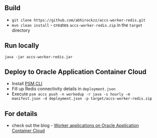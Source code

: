 ## Build

- `git clone https://github.com/abhirockzz/accs-worker-redis.git`
- `mvn clean install` - creates `accs-worker-redis.zip` in the `target` directory 

## Run locally

`java -jar accs-worker-redis.jar`

## Deploy to Oracle Application Container Cloud

- Install [PSM CLI](https://docs.oracle.com/en/cloud/paas/java-cloud/pscli/using-command-line-interface-1.html)
- Fill up Redis connectivity details in `deployment.json`
- Execute `psm accs push -n workedup -r java -s hourly -m manifest.json -d deployment.json -p target/accs-worker-redis.zip`

## For details

- check out the blog - [Worker applications on Oracle Application Container Cloud](https://medium.com/oracledevs/worker-applications-on-oracle-application-container-cloud-f449eaa77c39)